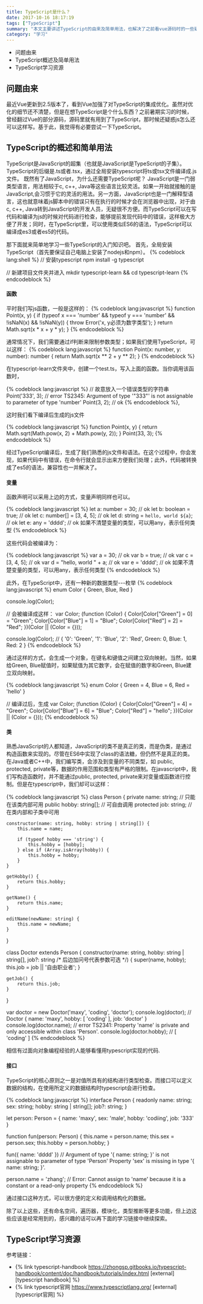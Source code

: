 ```yaml
---
title: TypeScript是什么？
date: 2017-10-16 18:17:19
tags: ["TypeScript"]
summary: "本文主要讲述TypeScript的由来及简单用法，也解决了之前看vue源码时的一些疑惑，更详细地教程请看本文最后的参考链接。"
category: "学习"
---
```


+ 问题由来
+ TypeScript概述及简单用法
+ TypeScript学习资源

## 问题由来
最近Vue更新到2.5版本了，看到Vue加强了对TypeScript的集成优化。虽然对优化的细节还不清楚，但是在想TypeScript是个什么东西？之前暑期实习的时候，曾经翻过Vue的部分源码，源码里就有用到了TypeScript，那时候还疑惑js怎么还可以这样写。基于此，我觉得有必要尝试一下TypeScript。

## TypeScript的概述和简单用法
TypeScript是JavaScript的超集（也就是JavaScript是TypeScript的子集）。TypeScript的后缀是.ts或者.tsx，通过全局安装typescript将ts或tsx文件编译成.js文件。
既然有了JavaScript，为什么还需要TypeScript呢？
JavaScript是一门弱类型语言，用法相较于c, c++, Java等这些语言比较灵活。如果一开始就接触的是JavaScript,会习惯于它的灵活的用法。另一方面，JavaScript也是一门解释型语言，这也就意味着js脚本中的错误只有在执行的时候才会在浏览器中出现，对于由c, c++, Java转到JavaScript的开发人员，无疑很不方便。而TypeScript可以在写代码和编译为js的时候对代码进行检查，能够提前发现代码中的错误，这样极大方便了开发；同时，在TypeScript里，可以使用类似ES6的语法，TypeScript可以编译成es3或者es5的代码。

那下面就来简单地学习一些TypeScript的入门知识吧。
首先，全局安装TypeScript（首先要保证自己电脑上安装了nodejs和npm）。
{% codeblock lang:shell %}
// 安装typescript
npm install -g typescript

// 新建项目文件夹并进入
mkdir typescript-learn && cd typescript-learn
{% endcodeblock %}

#### 函数
平时我们写js函数，一般是这样的：
{% codeblock lang:javascript %}
function Point(x, y) {
  if (typeof x === 'number' && typeof y === 'number' && !isNaN(x) && !isNaN(y)) {
    throw Error('x, y必须为数字类型');
  }
  return Math.sqrt(x * x + y * y);
}
{% endcodeblock %}

通常情况下，我们需要通过if判断来限制参数类型；如果我们使用TypeScript，可以这样：
{% codeblock lang:javascript %}
function Point(x: number, y: number): number {
  return Math.sqrt(x ** 2 + y ** 2);
}
{% endcodeblock %}

在typescript-learn文件夹中，创建一个test.ts，写入上面的函数。当你调用该函数时，

{% codeblock lang:javascript %}
// 故意放入一个错误类型的字符串
Point('333', 3); // error TS2345: Argument of type '"333"' is not assignable to parameter of type 'number'
Point(3, 2); // ok
{% endcodeblock %},

这时我们看下编译后生成的js文件

{% codeblock lang:javascript %}
function Point(x, y) {
    return Math.sqrt(Math.pow(x, 2) + Math.pow(y, 2));
}
Point(33, 3);
{% endcodeblock %}

经过TypeScript编译后，生成了我们熟悉的js文件和语法。在这个过程中，你会发现，如果代码中有错误，在命令行就会显示出来方便我们处理；此外，代码被转换成了es5的语法，兼容性也一并解决了。

#### 变量

函数声明可以采用上边的方式，变量声明同样也可以。

{% codeblock lang:javascript %}
let a: number = 30; // ok
let b: boolean = true; // ok
let c: number[] = [3, 4, 5]; // ok
let d: string = `hello, world ${a}`; // ok
let e: any = 'dddd'; // ok  如果不清楚变量的类型，可以用any，表示任何类型
{% endcodeblock %}

这些代码会被编译为：

{% codeblock lang:javascript %}
var a = 30; // ok
var b = true; // ok
var c = [3, 4, 5]; // ok
var d = "hello, world " + a; // ok
var e = 'dddd'; // ok  如果不清楚变量的类型，可以用any，表示任何类型
{% endcodeblock %}

此外，在TypeScript中，还有一种新的数据类型---枚举
{% codeblock lang:javascript %}
enum Color {
  Green,
  Blue,
  Red
}

console.log(Color);

// 会被编译成这样：
var Color;
(function (Color) {
    Color[Color["Green"] = 0] = "Green";
    Color[Color["Blue"] = 1] = "Blue";
    Color[Color["Red"] = 2] = "Red";
})(Color || (Color = {}));

console.log(Color); // { '0': 'Green', '1': 'Blue', '2': 'Red', Green: 0, Blue: 1, Red: 2 }
{% endcodeblock %}

通过这样的方式，会生成一个对象，在键名和键值之间建立双向映射。当然，如果给Green, Blue赋值时，如果赋值为其它数字，会在赋值的数字和Green, Blue建立双向映射。

{% codeblock lang:javascript %}
enum Color {
    Green = 4,
    Blue = 6,
    Red = 'hello'
}

// 编译过后，生成
var Color;
(function (Color) {
    Color[Color["Green"] = 4] = "Green";
    Color[Color["Blue"] = 6] = "Blue";
    Color["Red"] = "hello";
})(Color || (Color = {}));
{% endcodeblock %}

#### 类

熟悉JavaScript的人都知道，JavaScript的类不是真正的类，而是伪类，是通过构造函数来实现的。尽管在ES6中实现了class的语法糖，但仍然不是真正的类。在Java或者C++中，我们编写类，会涉及到变量的不同类型，如 public, protected, private等，数据的作用范围和类型有严格的限制。在javascript中，我们写构造函数时，并不能通过public, protected, private来对变量或函数进行控制。但是在typescript中，我们却可以这样：

{% codeblock lang:javascript %}
class Person {
    private name: string; // 只能在该类内部可用
    public hobby: string[]; // 可自由调用
    protected job: string; // 在类内部和子类中可用

    constructor(name: string, hobby: string | string[]) {
        this.name = name;

        if (typeof hobby === 'string') {
            this.hobby = [hobby];
        } else if (Array.isArray(hobby)) {
            this.hobby = hobby;
        }
    }

    getHobby() {
        return this.hobby;
    }

    getName() {
        return this.name;
    }

    editName(newName: string) {
        this.name = newName;
    }
}

class Doctor extends Person {
    constructor(name: string, hobby: string | string[], job?: string /* 后边加问号代表参数可选 */) {
        super(name, hobby);
        this.job = job || '自由职业者';
    }

    getJob() {
        return this.job;
    }
}

var doctor = new Doctor('maxy', 'coding', 'doctor');
console.log(doctor); // Doctor { name: 'maxy', hobby: [ 'coding' ], job: 'doctor' }
console.log(doctor.name); // error TS2341: Property 'name' is private and only accessible within class 'Person'.
console.log(doctor.hobby); // [ 'coding' ]
{% endcodeblock %}

相信有过面向对象编程经验的人能够看懂用typescript实现的代码.

#### 接口

TypeScript的核心原则之一是对值所具有的结构进行类型检查。而接口可以定义数据的结构，在使用所定义的数据结构时typescript会进行检查。

{% codeblock lang:javascript %}
interface Person {
    readonly name: string;
    sex: string;
    hobby: string | string[];
    job?: string;
}

let person: Person = {
    name: 'maxy',
    sex: 'male',
    hobby: 'codiing',
    job: '333'
}

function fun(person: Person) {
  this.name = person.name;
  this.sex = person.sex;
  this.hobby = person.hobby;
}

fun({
    name: 'dddd'
}) // Argument of type '{ name: string; }' is not assignable to parameter of type 'Person' Property 'sex' is missing in type '{ name: string; }'.

person.name = 'zhang'; // Error: Cannot assign to 'name' because it is a constant or a read-only property
{% endcodeblock %}

通过接口这种方式，可以很方便的定义和调用结构化的数据。

除了以上这些，还有命名空间，遍历器，模块化，类型推断等更多功能，但上边这些应该是经常用到的，感兴趣的话可以再下面的学习链接中继续探索。

## TypeScript学习资源

参考链接：
+ {% link typescript-handbook    https://zhongsp.gitbooks.io/typescript-handbook/content/doc/handbook/tutorials/index.html
 [external] [typescript handbook] %}
+ {% link typescript官网 https://www.typescriptlang.org/ [external] [typescript官网] %}
